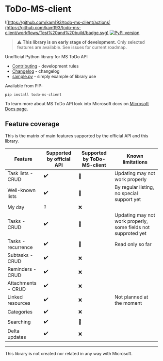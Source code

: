 # ToDo-MS-client

![https://github.com/kam193/todo-ms-client/actions](https://github.com/kam193/todo-ms-client/workflows/Test%20and%20build/badge.svg) [![PyPI version](https://badge.fury.io/py/todo-ms-client.svg)](https://pypi.org/project/todo-ms-client/)

> :warning: **This library is on early stage of development.**
> Only selected features are available. See issues for current roadmap.

Unofficial Python library for MS ToDo API

- [Contributing](CONTRIBUTING.md) - development rules
- [Changelog](CHANGELOG.md) - changelog
- [sample.py](examples/sample.py) - simply example of library use

Available from PIP:

    pip install todo-ms-client

To learn more about MS ToDo API look into Microsoft docs on [Microsoft Docs page](https://docs.microsoft.com/en-us/graph/api/resources/todo-overview?view=graph-rest-beta).

## Feature coverage

This is the matrix of main features supported by the official API and this library.

| Feature            | Supported by official API | Supported by ToDo-MS-client | Known limitations                                             |
| ------------------ | ------------------------- | --------------------------- | ------------------------------------------------------------- |
| Task lists - CRUD  | :heavy_check_mark:        | :large_orange_diamond:      | Updating may not work properly                                |
| Well-known lists   | :heavy_check_mark:        | :large_orange_diamond:      | By regular listing, no special support yet                   |
| My day             | ?                         | :x:                         |                                                               |
| Tasks - CRUD       | :heavy_check_mark:        | :large_orange_diamond:      | Updating may not work properly, some fields not supproted yet |
| Tasks - recurrence | :heavy_check_mark:        | :large_orange_diamond:      | Read only so far                                              |
| Subtasks - CRUD    | :heavy_check_mark:        | :x:                         |                                                               |
| Reminders - CRUD   | :heavy_check_mark:        | :x:                         |                                                               |
| Attachments - CRUD | :heavy_check_mark:        | :x:                         |                                                               |
| Linked resources   | :heavy_check_mark:        | :x:                         | Not planned at the moment                                     |
| Categories         | :heavy_check_mark:        | :x:                         |                                                               |
| Searching          | :heavy_check_mark:        | :large_orange_diamond:      |                                                               |
| Delta updates      | :heavy_check_mark:        | :x:                         |                                                               |

---

This library is not created nor related in any way with Microsoft.
